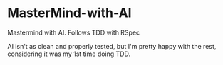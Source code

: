 # MasterMind-with-AI
Mastermind with AI. Follows TDD with RSpec

AI isn't as clean and properly tested, but I'm pretty happy with the rest, considering it was my 1st time doing TDD.
